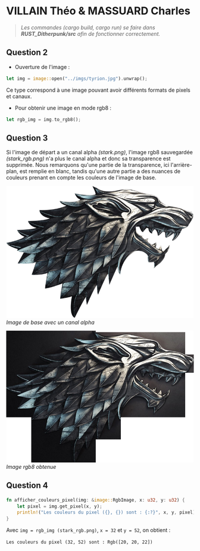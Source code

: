# VILLAIN Théo & MASSUARD Charles

> *Les commandes (cargo build, cargo run) se faire dans **RUST_Ditherpunk/src** afin de fonctionner correctement.*

## Question 2

- Ouverture de l'image :
```rs
let img = image::open("../imgs/tyrion.jpg").unwrap();
```

Ce type correspond à une image pouvant avoir différents formats de pixels et canaux.

- Pour obtenir une image en mode rgb8 :
```rs
let rgb_img = img.to_rgb8();
```

## Question 3

Si l'image de départ a un canal alpha *(stark.png)*, l'image rgb8 sauvegardée *(stark_rgb.png)* n'a plus le canal alpha et donc sa transparence est supprimée. Nous remarquons qu'une partie de la transparence, ici l'arrière-plan, est remplie en blanc, tandis qu'une autre partie a des nuances de couleurs prenant en compte les couleurs de l'image de base.

![Image de base avec un canal alpha](./imgs/stark.png)
<br>
*Image de base avec un canal alpha*

![Image rgb8 obtenue](./imgs/stark_rgb.png)
<br>
*Image rgb8 obtenue*

## Question 4

```rs
fn afficher_couleurs_pixel(img: &image::RgbImage, x: u32, y: u32) {
    let pixel = img.get_pixel(x, y);
    println!("Les couleurs du pixel ({}, {}) sont : {:?}", x, y, pixel);
}
```  

Avec ```img = rgb_img (stark_rgb.png)```, ```x = 32``` et ```y = 52```, on obtient :  

```Les couleurs du pixel (32, 52) sont : Rgb([20, 20, 22])```